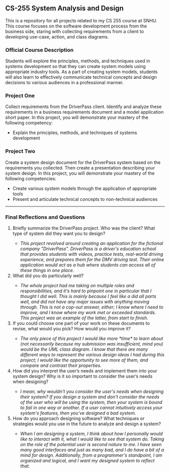 <h2>CS-255 System Analysis and Design</h2>

<p>This is a repository for all projects related to my CS 255 course at SNHU. This course focuses on the software development process from the business side, staring with collecting requirements from a client to developing use-case, action, and class diagrams.</p>

<h3>Official Course Description</h3>
<p>Students will explore the principles, methods, and techniques used in systems development so that they can create system models using appropriate industry tools. As a part of creating system models, students will also learn to effectively communicate technical concepts and design decisions to various audiences in a professional manner.</p> 

<h3>Project One</h3>
<p>Collect requirements from the DriverPass client. Identify and analyze these requirements in a business requirements document and a model application short paper. In this project, you will demonstrate your mastery of the following competency:<ul><li>Explain the principles, methods, and 
techniques of systems development</li></ul> </p>



<h3>Project Two</h3>
<p>Create a system design document for the DriverPass system based on the requirements you collected. Then create a presentation describing your system design. In this project, you will demonstrate your mastery of the following competencies: 
  <ul>
    <li>Create various system models through the application of appropriate tools</li>
    <li>Present and articulate technical concepts to non-technical audiences</li>
  </ul>
</p>

<hr>

<h3>Final Reflections and Questions</h3>

<p>
  
  <ol>
    <li>Briefly summarize the DriverPass project. Who was the client? What type of system did they want you to design?</li>
    <ul><li><em>This project revolved around creating an application for the fictional company "DriverPass". DriverPass is a driver's education school that provides students with videos, practice tests, real-world driving experience, and prepares them for the DMV driving test. Their online application would act as a hub where students can access all of these things in one place.</em></li></ul>
    <li>What did you do particularly well?</li>
    <ul><li><em>The whole project had me taking on multiple roles and responsibilities, and it's hard to pinpoint one in particular that I thought I did well. This is mainly because I feel like a did all parts well, and did not have any major issues with anything moving through. This is not a cop-out answer, either; I know where I need to improve, and I know where my work met or exceeded standards. This project was an example of the latter, from start to finish.</em></li></ul>
    <li>If you could choose one part of your work on these documents to revise, what would you pick? How would you improve it?</li>
    <ul><li><em>The only piece of this project I would like more *time* to learn about (not necessarily because my submission was insufficient, mind you) would be the UML class diagram. I know that there are many different ways to represent the various design ideas I had during this project; I would like the opportunity to see more of them, and compare and contrast their properties.</em></li></ul>
    <li>How did you interpret the user’s needs and implement them into your system design? Why is it so important to consider the user’s needs when designing?</li>
    <ul><li><em>I mean, why wouldn't you consider the user's needs when designing their system? If you design a system and don't consider the needs of the user who will be using the system, then your system is bound to fail in one way or another. If a user cannot intuitively access your system's features, then you've designed a bad system.</em></li></ul>
    <li>How do you approach designing software? What techniques or strategies would you use in the future to analyze and design a system?</li>
    <ul><li><em>When I am designing a system, I think about how I personally would like to interact with it, what I would like to see that system do. Taking on the role of the potential user is second nature to me. I have seen many good interfaces and just as many bad, and I do have a bit of a mind for design. Additionally, from a programmer's standpoint, I am organized and logical, and I want my designed system to reflect that.</em></li></ul>
  </ol>
</p>

